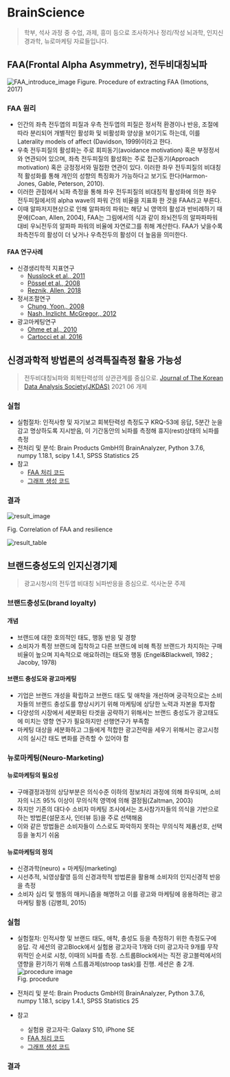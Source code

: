 # BrainScience
> 학부, 석사 과정 중 수업, 과제, 흥미 등으로 조사하거나 정리/작성 뇌과학, 인지신경과학, 뉴로마케팅 자료들입니다.


## FAA(Frontal Alpha Asymmetry), 전두비대칭뇌파
![FAA_introduce_image](https://user-images.githubusercontent.com/87905878/128627231-da57e602-6a16-435e-bd98-1f4d0d994d09.png)
Figure. Procedure of extracting FAA (Imotions, 2017)


### FAA 원리
- 인간의 좌측 전두엽의 피질과 우측 전두엽의 피질은 정서적 환경이나 반응, 조절에 따라 분리되어 개별적인 활성화 및 비활성화 양상을 보이기도 하는데, 이를 Laterality models of affect (Davidson, 1999)이라고 한다.
- 우축 전두피질의 활성화는 주로 회피동기(avoidance motivation) 혹은 부정정서와 연관되어 있으며, 좌측 전두피질의 활성화는 주로 접근동기(Approach motivation) 혹은 긍정정서와 밀접한 연관이 있다. 이러한 좌우 전두피질의 비대칭적 활성화를 통해 개인의 성향의 특징화가 가능하다고 보기도 한다(Harmon-Jones, Gable, Peterson, 2010). 
- 이러한 관점에서 뇌파 측정을 통해 좌우 전두피질의 비대칭적 활성화에 의한 좌우 전두피질에서의 alpha wave의 파워 간의 비율을 지표화 한 것을 FAA라고 부른다. 
- 이때 알파저지현상으로 인해 알파파의 파워는 해당 뇌 영역의 활성과 반비례하기 때문에(Coan, Allen, 2004), FAA는 그림에서의 식과 같이 좌뇌전두의 알파파파워 대비 우뇌전두의 알파파 파워의 비율에 자연로그를 취해 계산한다. FAA가 낮을수록 좌측전두의 활성이 더 낮거나 우측전두의 활성이 더 높음을 의미한다.

#### FAA 연구사례
- 신경생리학적 지표연구
   * [Nusslock et al., 2011](https://doi.org/10.1037/a0022940)
   * [Pössel et al., 2008](https://doi.org/10.1016/j.biopsycho.2008.02.004)
   * [Reznik, Allen, 2018](https://doi.org/10.1111/psyp.12965)
- 정서조절연구
   * [Chung, Yoon., 2008](https://doi.org/10.22172/cogbio.2008.20.4.001)
   * [Nash, Inzlicht, McGregor., 2012](https://doi.org/10.1016/j.biopsycho.2012.05.005)
- 광고마케팅연구
   * [Ohme et al., 2010]()
   * [Cartocci et al, 2016]()


## 신경과학적 방법론의 성격특질측정 활용 가능성
> 전두비대칭뇌파와 회복탄력성의 상관관계를 중심으로.
[Journal of The Korean Data Analysis Society(JKDAS)](https://doi.org/10.37727/jkdas.2021.23.3.1445) 2021 06 개제

### 실험
- 실험절차: 인적사항 및 자기보고 회복탄력성 측정도구 KRQ-53에 응답, 5분간 눈을 감고 명상하도록 지시받음, 이 기간동안의 뇌파를 측정해 휴지(rest)상태의 뇌파를 측정
- 전처리 및 분석: Brain Products GmbH의 BrainAnalyzer, Python 3.7.6, numpy 1.18.1, scipy 1.4.1, SPSS Statistics 25
- 참고
   - [FAA 처리 코드](https://github.com/BrainNim/BrainScience/blob/main/rest_fft_log.py)
   - [그래프 생성 코드](https://github.com/BrainNim/BrainScience/blob/main/mk_graph.py)


### 결과
![result_image](https://user-images.githubusercontent.com/87905878/128627246-9161aad7-15bf-479b-8914-b5ecfd225b52.png)

Fig. Correlation of FAA and resilience

![result_table](https://user-images.githubusercontent.com/87905878/128627262-bad67774-bcb9-415c-9aa4-fac5925e6d32.png)



## 브랜드충성도의 인지신경기제
> 광고시청시의 전두엽 비대칭 뇌파반응을 중심으로.
석사논문 주제

### 브랜드충성도(brand loyalty)
#### 개념
- 브랜드에 대한 호의적인 태도, 행동 반응 및 경향
- 소비자가 특정 브랜드에 집착하고 다른 브랜드에 비해 특정 브랜드가 차지하는 구매비율이 높으며 지속적으로 애요하려는 태도와 행동
(Engel&Blackwell, 1982 ; Jacoby, 1978)

#### 브랜드 충성도와 광고마케팅
- 기업은 브랜드 개성을 확립하고 브랜드 태도 및 애착을 개선하며 궁극적으로는 소비자들의 브랜드 충성도를 향상시키기 위해 마케팅에 상당한 노력과 자본을 투자함
- 다양성의 시장에서 세분화된 타겟을 공략하기 위해서는 브랜드 충성도가 광고태도에 미치는 영향 연구가 필요하지만 선행연구가 부족함
- 마케팅 대상을 세분화하고 그들에게 적합한 광고전략을 세우기 위해서는 광고시청시의 실시간 태도 변화를 관측할 수 있어야 함

### 뉴로마케팅(Neuro-Marketing)
#### 뉴로마케팅의 필요성
- 구매결정과정의 상당부분은 의식수준 이하의 정보처리 과정에 의해 좌우되며, 소비자의 니즈 95% 이상이 무의식적 영역에 의해 결정됨(Zaltman, 2003)
- 하지만 기존의 대다수 소비자 마케팅 조사에서는 조사참가자들의 의식을 기반으로 하는 방법론(설문조사, 인터뷰 등)을 주로 선택해옴
- 이와 같은 방법들은 소비자들이 스스로도 파악하지 못하는 무의식적 제품선호, 선택 등을 놓치기 쉬움

#### 뉴로마케팅의 정의
- 신경과학(neuro) + 마케팅(marketing)
- 시선추적, 뇌영상촬영 등의 신경과학적 방법론을 활용해 소비자의 인지신경적 반응을 측정
- 소비자 심리 및 행동의 매커니즘을 해명하고 이를 광고와 마케팅에 응용하려는 광고 마케팅 활동
(김병희, 2015)

### 실험
- 실험절차: 인적사항 및 브랜드 태도, 애착, 충성도 등을 측정하기 위한 측정도구에 응답. 각 세션의 광고Block에서 실험용 광고자극 1개와 더미 광고자극 9개를 무작위적인 순서로 시청, 이때의 뇌파를 측정. 스트룹Block에서는 직전 광고블럭에서의 영향을 환기하기 위해 스트룹과제(stroop task)를 진행. 세션은 충 2개.
![procedure image](https://user-images.githubusercontent.com/87905878/131220928-23ba2608-4dc6-4dfb-89a9-100dc4d992f6.png)  
Fig. procedure  

- 전처리 및 분석: Brain Products GmbH의 BrainAnalyzer, Python 3.7.6, numpy 1.18.1, scipy 1.4.1, SPSS Statistics 25
- 참고
   - 실험용 광고자극: Galaxy S10, iPhone SE
   - [FAA 처리 코드](https://github.com/BrainNim/BrainScience/blob/main/rest_fft_log.py)
   - [그래프 생성 코드](https://github.com/BrainNim/BrainScience/blob/main/mk_graph.py)

### 결과
